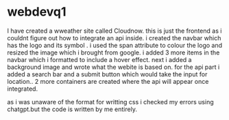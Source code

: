 # webdevq1
I have created a wweather site called Cloudnow.
this is just the frontend as i couldnt figure out how to integrate an api inside.
i created the navbar which has the logo and its symbol . i used the span attribute to colour the logo and resized the image which i brought from google.
i added 3 more items in the navbar which i formatted to include a hover effect. 
next i added a background image and wrote what the webite is based on.
for the api part i added a search bar and a submit button which would take the input for location..
2 more containers are created where the api will appear once integrated.

as i was unaware of the format for writting css i checked my errors using chatgpt.but the code is written by me entirely.
